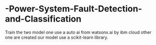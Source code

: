 # -Power-System-Fault-Detection-and-Classification
Train the two model one use a auto ai from watsonx.ai by ibm cloud other one are created our model use a scikit-learn library.
